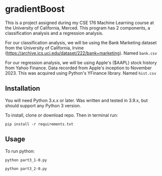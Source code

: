 # gradientBoost

This is a project assigned during my CSE 176 Machine Learning course
at the University of California, Merced. This program has 2 components,
a classification analysis and a regression analysis.

For our classification analysis, we will be using the Bank Marketing
dataset from the University of California, Irvine
(https://archive.ics.uci.edu/dataset/222/bank+marketing).
Named ```bank.csv```

For our regression
analysis, we will be using Apple's ($AAPL) stock history from Yahoo Finance.
Data recorded from Apple's inception to November 2023. This was acquired using 
Python's YFinance library.
Named ```hist.csv```

## Installation

You will need Python 3.x.x or later. Was written and tested in 3.9.x, 
but should support any Python 3 version.

To install, clone or download repo. Then in terminal run:
```
pip install -r requirements.txt
```

## Usage

To run python:
```
python part3_1-0.py
```
```
python part3_2-0.py
```